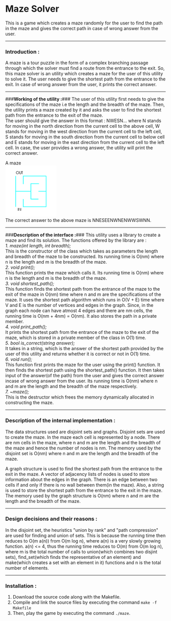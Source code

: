 **Maze Solver** 
===========  

This is a game which creates a maze randomly for the user to find the path in the maze and gives the correct path in case of wrong answer from the user.  

----  

### **Introduction** : ###
A maze is a tour puzzle in the form of a complex branching passage through which the solver must find a route from the entrance to the exit. So, this maze solver is an utility which creates a maze for the user of this utility to solve it. The user needs to give the shortest path from the entrance to the exit. In case of wrong answer from the user, it prints the correct answer.  

----  

###**Working of the utility :**###
The user of this utility first needs to give the specifications of the maze i.e the length and the breadth of the maze. Then, the utility prints a maze created by it and asks the user to find the shortest path from the entrance to the exit of the maze.  
The user should give the answer in this format : NWESN... where N stands for moving in the north direction from the current cell to the above cell, W stands for moving in the west direction from the current cell to the left cell, S stands for moving in the south direction from the current cell to below cell and E stands for moving in the east direction from the current cell to the left cell. In case, the user provides a wrong answer, the utility will print the correct answer.  

A maze  
![Alt text](maze.png "A maze")  
The correct answer to the above maze is NNESEENWNENWWSWNN.  

---  

###**Description of the interface :**###
This utility uses a library to create a maze and find its solution. The functions offered by the library are :  
*1. maze(int length, int breadth);*  
    This is the constructor of the class which takes as parameters the length and breadth of the maze to be constructed. Its running time is O(nm) where n is the length and m is the breadth of the maze.  
*2. void print();*  
    This function prints the maze which calls it. Its running time is O(nm) where n is the length and m is the breadth of the maze.  
*3. void shortest_path();*  
    This function finds the shortest path from the entrance of the maze to the exit of the maze in O(nm) time where n and m are the specifications of the maze. It uses the shortest path algorithm which runs in O(V + E) time where V and E is the number of vertices and edges in the graph. Since, in the graph each node can have atmost 4 edges and there are nm cells, the running time is O(nm + 4nm) = O(nm). It also stores the path in a private member.  
*4. void print_path();*  
   It prints the shortest path from the entrance of the maze to the exit of the maze, which is stored in a private member of the class in O(1) time.  
*5. bool is_correct(string answer);*  
   It takes in a string, which is the answer of the shortest path provided by the user of this utility and returns whether it is correct or not in O(1) time.  
*6. void run();*  
   This function first prints the maze for the user using the print() function. It then finds the shortest path using the shortest_path() function. It then takes input of the answer(of the path) from the user and gives the correct answer incase of wrong answer from the user. Its running time is O(nm) where n and m are the length and the breadth of the maze respectively.  
*7. ~maze();*  
    This is the destructor which frees the memory dynamically allocated in constructing the maze.  

---  

### **Description of the internal implementation :** ###
The data structures used are disjoint sets and graphs. Disjoint sets are used to create the maze. In the maze each cell is represented by a node. There are nm cells in the maze, where n and m are the length and the breadth of the maze and hence the number of nodes is nm. The memory used by the disjoint set is O(nm) where n and m are the length and the breadth of the maze.  

A graph structure is used to find the shortest path from the entrance to the exit in the maze. A vector of adjacency lists of nodes is used to store information about the edges in the graph. There is an edge between two cells if and only if there is no wall between them(in the maze). Also, a string is used to store the shortest path from the entrance to the exit in the maze. The memory used by the graph structure is O(nm) where n and m are the length and the breadth of the maze.  

---  

### **Design decisions and their reasons :** ###
In the disjoint set, the heuristics "union by rank" and "path compression" are used for finding and union of sets. This is because the running time then reduces to O(m a(n)) from O(m log n), where a(n) is a very slowly growing function. a(n) <= 4, thus the running time reduces to O(m) from O(m log n), where m is the total number of calls to union(which combines two disjint sets), find_set(which finds the representative of an element) and make(which creates a set with an element in it) functions and n is the total number of elements.  

---  

### **Installation :** ###
1. Download the source code along with the Makefile.  
2. Compile and link the source files by executing the command `make -f Makefile`  
3. Then, play the game by executing the command `./maze`.  